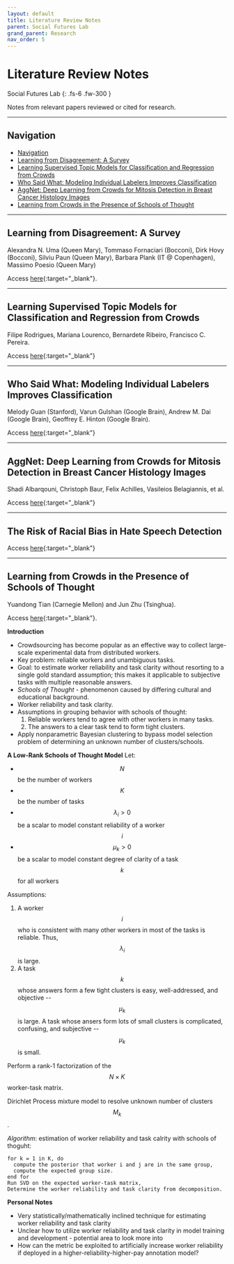 ```yaml
---
layout: default
title: Literature Review Notes
parent: Social Futures Lab
grand_parent: Research
nav_order: 5
---
```


# Literature Review Notes

Social Futures Lab
{: .fs-6 .fw-300 }

Notes from relevant papers reviewed or cited for research.

---

## Navigation
* [Navigation](#navigation)
* [Learning from Disagreement: A Survey](#learning-from-disagreement--a-survey)
* [Learning Supervised Topic Models for Classification and Regression from Crowds](#learning-supervised-topic-models-for-classification-and-regression-from-crowds)
* [Who Said What: Modeling Individual Labelers Improves Classification](#who-said-what--modeling-individual-labelers-improves-classification)
* [AggNet: Deep Learning from Crowds for Mitosis Detection in Breast Cancer Histology Images](#aggnet--deep-learning-from-crowds-for-mitosis-detection-in-breast-cancer-histology-images)
* [Learning from Crowds in the Presence of Schools of Thought](#learning-from-crowds-in-the-presence-of-schools-of-thought)

---


## Learning from Disagreement: A Survey
Alexandra N. Uma (Queen Mary), Tommaso Fornaciari (Bocconi), Dirk Hovy (Bocconi), Silviu Paun (Queen Mary), Barbara Plank (IT @ Copenhagen), Massimo Poesio (Queen Mary)

Access [here](https://www.jair.org/index.php/jair/article/view/12752/26751){:target="_blank"}.


---

## Learning Supervised Topic Models for Classification and Regression from Crowds
Filipe Rodrigues, Mariana Lourenco, Bernardete Ribeiro, Francisco C. Pereira.

Access [here](https://arxiv.org/pdf/1808.05902.pdf){:target="_blank"}

---

## Who Said What: Modeling Individual Labelers Improves Classification
Melody Guan (Stanford), Varun Gulshan (Google Brain), Andrew M. Dai (Google Brain), Geoffrey E. Hinton (Google Brain).

Access [here](https://arxiv.org/pdf/1703.08774.pdf){:target="_blank"}

---

## AggNet: Deep Learning from Crowds for Mitosis Detection in Breast Cancer Histology Images
Shadi Albarqouni, Christoph Baur, Felix Achilles, Vasileios Belagiannis, et al.

Access [here](https://ieeexplore.ieee.org/document/7405343){:target="_blank"}

---

## The Risk of Racial Bias in Hate Speech Detection

Access [here](https://homes.cs.washington.edu/~msap/pdfs/sap2019risk.pdf){:target="_blank"}

---

## Learning from Crowds in the Presence of Schools of Thought
Yuandong Tian (Carnegie Mellon) and Jun Zhu (Tsinghua).

Access [here](https://yuandong-tian.com/kdd2012-tian.pdf){:target="_blank"}.

**Introduction**

- Crowdsourcing has become popular as an effective way to collect large-scale experimental data from distributed workers.
- Key problem: reliable workers and unambiguous tasks.
- Goal: to estimate worker reliability and task clarity without resorting to a single gold standard assumption; this makes it applicable to subjective tasks with multiple reasonable answers.
- *Schools of Thought* - phenomenon caused by differing cultural and educational background.
- Worker reliability and task clarity.
- Assumptions in grouping behavior with schools of thought:
  1. Reliable workers tend to agree with other workers in many tasks.
  2. The answers to a clear task tend to form tight clusters.
- Apply nonparametric Bayesian clustering to bypass model selection problem of determining an unknown number of clusters/schools.

**A Low-Rank Schools of Thought Model**
Let:
- $$N$$ be the number of workers
- $$K$$ be the number of tasks
- $$\lambda_i > 0$$ be a scalar to model constant reliability of a worker $$i$$
- $$\mu_k > 0$$ be a scalar to model constant degree of clarity of a task $$k$$ for all workers

Assumptions:
1. A worker $$i$$ who is consistent with many other workers in most of the tasks is reliable. Thus, $$\lambda_i$$ is large.
2. A task $$k$$ whose answers form a few tight clusters is easy, well-addressed, and objective -- $$\mu_k$$ is large. A task whose ansers form lots of small clusters is complicated, confusing, and subjective -- $$\mu_k$$ is small.

Perform a rank-1 factorization of the $$N\times K$$ worker-task matrix.

Dirichlet Process mixture model to resolve unknown number of clusters $$M_k$$.

*Algorithm*: estimation of worker reliability and task calrity with schools of thoguht:
```
for k = 1 in K, do
  compute the posterior that worker i and j are in the same group,
  compute the expected group size.
end for
Run SVD on the expected worker-task matrix,
Determine the worker reliability and task clarity from decomposition.
```

**Personal Notes**
- Very statistically/mathematically inclined technique for estimating worker reliability and task clarity
- Unclear how to utilize worker reliability and task clarity in model training and development - potential area to look more into
- How can the metric be exploited to artificially increase worker reliability if deployed in a higher-reliability-higher-pay annotation model?
